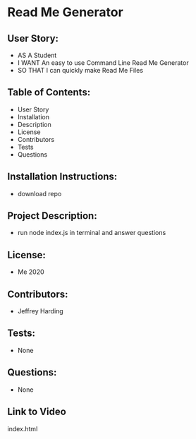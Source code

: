 # Read Me Generator

## User Story:
* AS A Student
* I WANT An easy to use Command Line Read Me Generator
* SO THAT I can quickly make Read Me Files

## Table of Contents:
* User Story
* Installation
* Description
* License
* Contributors
* Tests
* Questions

## Installation Instructions:
* download repo

## Project Description:
* run node index.js in terminal and answer questions

## License:
* Me 2020

## Contributors:
* Jeffrey Harding

## Tests:
* None

## Questions:
* None

## Link to Video
index.html